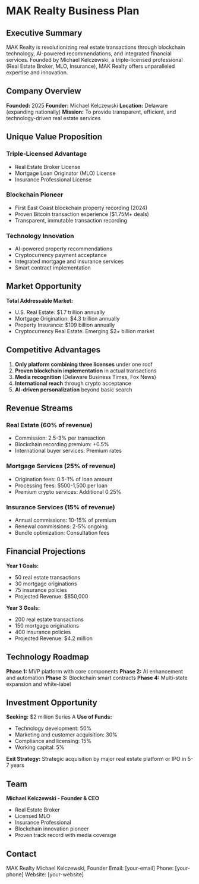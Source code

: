 # MAK Realty Business Plan

## Executive Summary

MAK Realty is revolutionizing real estate transactions through blockchain technology, AI-powered recommendations, and integrated financial services. Founded by Michael Kelczewski, a triple-licensed professional (Real Estate Broker, MLO, Insurance), MAK Realty offers unparalleled expertise and innovation.

## Company Overview

**Founded:** 2025
**Founder:** Michael Kelczewski
**Location:** Delaware (expanding nationally)
**Mission:** To provide transparent, efficient, and technology-driven real estate services

## Unique Value Proposition

### Triple-Licensed Advantage
- Real Estate Broker License
- Mortgage Loan Originator (MLO) License  
- Insurance Professional License

### Blockchain Pioneer
- First East Coast blockchain property recording (2024)
- Proven Bitcoin transaction experience ($1.75M+ deals)
- Transparent, immutable transaction recording

### Technology Innovation
- AI-powered property recommendations
- Cryptocurrency payment acceptance
- Integrated mortgage and insurance services
- Smart contract implementation

## Market Opportunity

**Total Addressable Market:**
- U.S. Real Estate: $1.7 trillion annually
- Mortgage Origination: $4.3 trillion annually
- Property Insurance: $109 billion annually
- Cryptocurrency Real Estate: Emerging $2+ billion market

## Competitive Advantages

1. **Only platform combining three licenses** under one roof
2. **Proven blockchain implementation** in actual transactions
3. **Media recognition** (Delaware Business Times, Fox News)
4. **International reach** through crypto acceptance
5. **AI-driven personalization** beyond basic search

## Revenue Streams

### Real Estate (60% of revenue)
- Commission: 2.5-3% per transaction
- Blockchain recording premium: +0.5%
- International buyer services: Premium rates

### Mortgage Services (25% of revenue)
- Origination fees: 0.5-1% of loan amount
- Processing fees: $500-1,500 per loan
- Premium crypto services: Additional 0.25%

### Insurance Services (15% of revenue)
- Annual commissions: 10-15% of premium
- Renewal commissions: 2-5% ongoing
- Bundle optimization: Consultation fees

## Financial Projections

**Year 1 Goals:**
- 50 real estate transactions
- 30 mortgage originations
- 75 insurance policies
- Projected Revenue: $850,000

**Year 3 Goals:**
- 200 real estate transactions  
- 150 mortgage originations
- 400 insurance policies
- Projected Revenue: $4.2 million

## Technology Roadmap

**Phase 1:** MVP platform with core components
**Phase 2:** AI enhancement and automation
**Phase 3:** Blockchain smart contracts
**Phase 4:** Multi-state expansion and white-label

## Investment Opportunity

**Seeking:** $2 million Series A
**Use of Funds:**
- Technology development: 50%
- Marketing and customer acquisition: 30%
- Compliance and licensing: 15%
- Working capital: 5%

**Exit Strategy:** Strategic acquisition by major real estate platform or IPO in 5-7 years

## Team

**Michael Kelczewski - Founder & CEO**
- Real Estate Broker
- Licensed MLO
- Insurance Professional
- Blockchain innovation pioneer
- Proven track record with media coverage

## Contact

MAK Realty
Michael Kelczewski, Founder
Email: [your-email]
Phone: [your-phone]
Website: [your-website]
